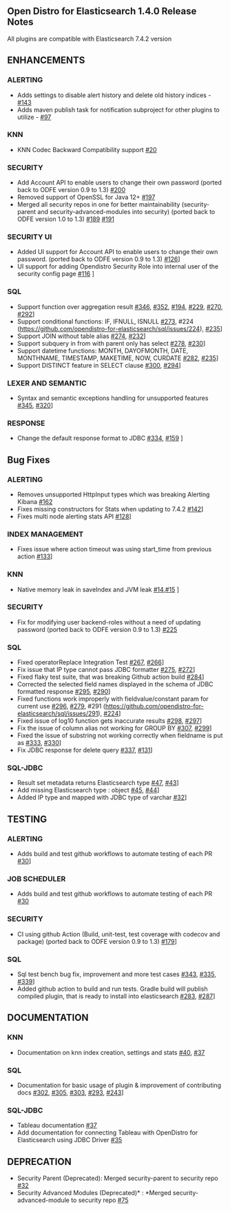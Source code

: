## Open Distro for Elasticsearch 1.4.0 Release Notes 

All plugins are compatible with Elasticsearch 7.4.2 version 

## ENHANCEMENTS

### **ALERTING**

* Adds settings to disable alert history and delete old history indices - [#143](https://github.com/opendistro-for-elasticsearch/alerting/pull/143)
* Adds maven publish task for notification subproject for other plugins to utilize -  [#97](https://github.com/opendistro-for-elasticsearch/alerting/pull/97)

### **KNN** 

* KNN Codec Backward Compatibility support [#20](https://github.com/opendistro-for-elasticsearch/k-NN/issues/20)

### **SECURITY**

* Add Account API to enable users to change their own password (ported back to ODFE version 0.9 to 1.3) [#200](https://github.com/opendistro-for-elasticsearch/security/pull/200)
* Removed support of OpenSSL for Java 12+ [#197](https://github.com/opendistro-for-elasticsearch/security/pull/197)
* Merged all security repos in one for better maintainability (security-parent and security-advanced-modules into security) (ported back to ODFE version 1.0 to 1.3) [#189](https://github.com/opendistro-for-elasticsearch/security/pull/189) [#191](https://github.com/opendistro-for-elasticsearch/security/pull/191)

### **SECURITY UI**

* Added UI support for Account API to enable users to change their own password. (ported back to ODFE version 0.9 to 1.3)  [#126](https://github.com/opendistro-for-elasticsearch/security-kibana-plugin/pull/126)]
* UI support for adding Opendistro Security Role into internal user of the security config page [#116](https://github.com/opendistro-for-elasticsearch/security-kibana-plugin/pull/116) ]

### **SQL**

* Support function over aggregation result [#346](https://github.com/opendistro-for-elasticsearch/sql/pull/346), [#352](https://github.com/opendistro-for-elasticsearch/sql/pull/352), [#194](https://github.com/opendistro-for-elasticsearch/sql/issues/194), [#229](https://github.com/opendistro-for-elasticsearch/sql/issues/229), [#270](https://github.com/opendistro-for-elasticsearch/sql/issues/270), [#292](https://github.com/opendistro-for-elasticsearch/sql/issues/292)]
* Support conditional functions: IF, IFNULL, ISNULL [#273](https://github.com/opendistro-for-elasticsearch/sql/pull/273), #224 (https://github.com/opendistro-for-elasticsearch/sql/issues/224), [#235](https://github.com/opendistro-for-elasticsearch/sql/issues/235)]
* Support JOIN without table alias [#274](https://github.com/opendistro-for-elasticsearch/sql/pull/274), [#232](https://github.com/opendistro-for-elasticsearch/sql/issues/232)]
* Support subquery in from with parent only has select [#278](https://github.com/opendistro-for-elasticsearch/sql/pull/278), [#230](https://github.com/opendistro-for-elasticsearch/sql/issues/230)]
* Support datetime functions: MONTH, DAYOFMONTH, DATE, MONTHNAME, TIMESTAMP, MAKETIME, NOW, CURDATE [#282](https://github.com/opendistro-for-elasticsearch/sql/pull/282), [#235](https://github.com/opendistro-for-elasticsearch/sql/issues/235)]
* Support DISTINCT feature in SELECT clause  [#300](https://github.com/opendistro-for-elasticsearch/sql/pull/300), [#294](https://github.com/opendistro-for-elasticsearch/sql/issues/294)]

### **LEXER AND SEMANTIC**

* Syntax and semantic exceptions handling for unsupported features [#345](https://github.com/opendistro-for-elasticsearch/sql/pull/345), [#320](https://github.com/opendistro-for-elasticsearch/sql/issues/320)]

### **RESPONSE**

* Change the default response format to JDBC [#334](https://github.com/opendistro-for-elasticsearch/sql/pull/334), [#159](https://github.com/opendistro-for-elasticsearch/sql/issues/159) ]

## Bug Fixes 

### **ALERTING** 

* Removes unsupported HttpInput types which was breaking Alerting Kibana  [#162](https://github.com/opendistro-for-elasticsearch/alerting/pull/162)
* Fixes missing constructors for Stats when updating to 7.4.2 [#142](https://github.com/opendistro-for-elasticsearch/alerting/pull/142)]
* Fixes multi node alerting stats API  [#128](https://github.com/opendistro-for-elasticsearch/alerting/pull/128)]

### **INDEX MANAGEMENT**

* Fixes issue where action timeout was using start_time from previous action [#133](https://github.com/opendistro-for-elasticsearch/index-management/pull/133)]

### **KNN**

* Native memory leak in saveIndex and JVM leak [#14](https://github.com/opendistro-for-elasticsearch/k-NN/pull/14),[#15](https://github.com/opendistro-for-elasticsearch/k-NN/pull/15) ]

### **SECURITY**

* Fix for modifying user backend-roles without a need of updating password (ported back to ODFE version 0.9 to 1.3) [#225](https://github.com/opendistro-for-elasticsearch/security/pull/225)

### **SQL** 

* Fixed operatorReplace Integration Test  [#267](https://github.com/opendistro-for-elasticsearch/sql/pull/267), [#266](https://github.com/opendistro-for-elasticsearch/sql/issues/266)]
* Fix issue that IP type cannot pass JDBC formatter [#275](https://github.com/opendistro-for-elasticsearch/sql/pull/275), [#272](https://github.com/opendistro-for-elasticsearch/sql/issues/272)]
* Fixed flaky test suite, that was breaking Github action build [#284](https://github.com/opendistro-for-elasticsearch/sql/pull/284)] 
* Corrected the selected field names displayed in the schema of JDBC formatted response [#295](https://github.com/opendistro-for-elasticsearch/sql/pull/295), [#290](https://github.com/opendistro-for-elasticsearch/sql/issues/290)]
* Fixed functions work improperly with fieldvalue/constant param for current use [#296](https://github.com/opendistro-for-elasticsearch/sql/pull/296), [#279](https://github.com/opendistro-for-elasticsearch/sql/issues/279), #291 (https://github.com/opendistro-for-elasticsearch/sql/issues/291), [#224](https://github.com/opendistro-for-elasticsearch/sql/issues/224)]
* Fixed issue of log10 function gets inaccurate results [#298](https://github.com/opendistro-for-elasticsearch/sql/pull/298), [#297](https://github.com/opendistro-for-elasticsearch/sql/issues/297)]
* Fix the issue of column alias not working for GROUP BY [#307](https://github.com/opendistro-for-elasticsearch/sql/pull/307), [#299](https://github.com/opendistro-for-elasticsearch/sql/issues/299)]
* Fixed the issue of substring not working correctly when fieldname is put as [#333](https://github.com/opendistro-for-elasticsearch/sql/pull/333), [#330](https://github.com/opendistro-for-elasticsearch/sql/issues/330)]
*  Fix JDBC response for delete query [#337](https://github.com/opendistro-for-elasticsearch/sql/pull/337), [#131](https://github.com/opendistro-for-elasticsearch/sql/issues/131)]

### **SQL-JDBC** 

* Result set metadata returns Elasticsearch type [#47](https://github.com/opendistro-for-elasticsearch/sql-jdbc/pull/47), [#43](https://github.com/opendistro-for-elasticsearch/sql-jdbc/issues/43)]
* Add missing Elasticsearch type : object  [#45](https://github.com/opendistro-for-elasticsearch/sql-jdbc/pull/45), [#44](https://github.com/opendistro-for-elasticsearch/sql-jdbc/issues/43)]
* Added IP type and mapped with JDBC type of varchar [#32](https://github.com/opendistro-for-elasticsearch/sql-jdbc/pull/32)]

## TESTING

### **ALERTING** 

* Adds build and test github workflows to automate testing of each PR [#30](https://github.com/opendistro-for-elasticsearch/job-scheduler/pull/30)]

### **JOB SCHEDULER**

* Adds build and test github workflows to automate testing of each PR [#30](https://github.com/opendistro-for-elasticsearch/job-scheduler/pull/30)

### **SECURITY** 

* CI using github Action (Build, unit-test, test coverage with codecov and package) (ported back to ODFE version 0.9 to 1.3) [#179](https://github.com/opendistro-for-elasticsearch/security/pull/179)]

### **SQL** 

* Sql test bench bug fix, improvement and more test cases  [#343](https://github.com/opendistro-for-elasticsearch/sql/pull/343), [#335](https://github.com/opendistro-for-elasticsearch/sql/issues/335), [#339](https://github.com/opendistro-for-elasticsearch/sql/issues/339)]
* Added github action to build and run tests. Gradle build will publish compiled plugin, that is ready to install into elasticsearch [#283](https://github.com/opendistro-for-elasticsearch/sql/pull/283), [#287](https://github.com/opendistro-for-elasticsearch/sql/pull/287)] 

## **DOCUMENTATION** 

### **KNN** 

*  Documentation on knn index creation, settings and stats [#40](https://github.com/opendistro-for-elasticsearch/k-NN/issues/40), [#37](https://github.com/opendistro-for-elasticsearch/k-NN/issues/37)

### **SQL** 

* Documentation for basic usage of plugin & improvement of contributing docs [#302](https://github.com/opendistro-for-elasticsearch/sql/pull/302), [#305](https://github.com/opendistro-for-elasticsearch/sql/pull/305), [#303](https://github.com/opendistro-for-elasticsearch/sql/pull/303), [#293](https://github.com/opendistro-for-elasticsearch/sql/issues/293), [#243](https://github.com/opendistro-for-elasticsearch/sql/issues/243)]

### **SQL-JDBC** 

* Tableau documentation [#37](https://github.com/opendistro-for-elasticsearch/sql-jdbc/pull/37)
* Add documentation for connecting Tableau with OpenDistro for Elasticsearch using JDBC Driver [#35](https://github.com/opendistro-for-elasticsearch/sql-jdbc/pull/35)

## **DEPRECATION** 

* Security Parent (Deprecated): Merged security-parent to security repo [#32](https://github.com/opendistro-for-elasticsearch/security-parent/pull/32)
* Security Advanced Modules (Deprecated)* : *Merged security-advanced-module to security repo [#75](https://github.com/opendistro-for-elasticsearch/security-advanced-modules/pull/75)

